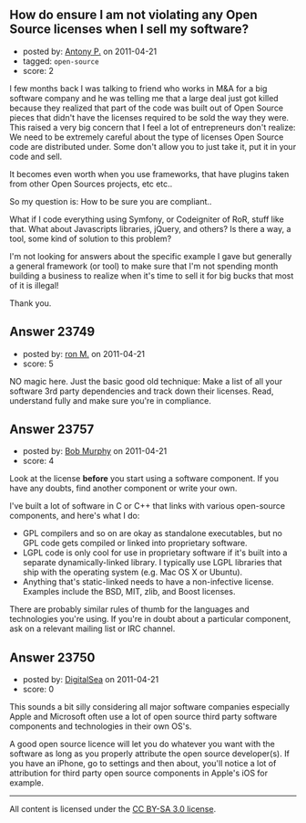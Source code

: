 ## How do ensure I am not violating any Open Source licenses when I sell my software?

- posted by: [Antony P.](https://stackexchange.com/users/-1/7812-antony-p) on 2011-04-21
- tagged: `open-source`
- score: 2

I few months back I was talking to friend who works in M&A for a big software company and he was telling me that a large deal just got killed because they realized that part of the code was built out of Open Source pieces that didn't have the licenses required to be sold the way they were. This raised a very big concern that I feel a lot of entrepreneurs don't realize: We need to be extremely careful about the type of licenses Open Source code are distributed under. Some don't allow you to just take it, put it in your code and sell.

It becomes even worth when you use frameworks, that have plugins taken from other Open Sources projects, etc etc.. 

So my question is: How to be sure you are compliant..

What if I code everything using Symfony, or Codeigniter of RoR, stuff like that. What about Javascripts libraries, jQuery, and others? Is there a way, a tool, some kind of solution to this problem? 

I'm not looking for answers about the specific example I gave but generally a general framework (or tool) to make sure that I'm not spending month building a business to realize when it's time to sell it for big bucks that most of it is illegal!

Thank you.


## Answer 23749

- posted by: [ron M.](https://stackexchange.com/users/-1/2122-ron-m) on 2011-04-21
- score: 5

NO magic here. Just the basic good old technique: Make a list of all your software 3rd party dependencies and track down their licenses. Read, understand fully and make sure you're in compliance.


## Answer 23757

- posted by: [Bob Murphy](https://stackexchange.com/users/-1/5778-bob-murphy) on 2011-04-21
- score: 4

Look at the license **before** you start using a software component. If you have any doubts, find another component or write your own.

I've built a lot of software in C or C++ that links with various open-source components, and here's what I do:

 - GPL compilers and so on are okay as standalone executables, but no GPL code gets compiled or linked into proprietary software.
 - LGPL code is only cool for use in proprietary software if it's built into a separate dynamically-linked library. I typically use LGPL libraries that ship with the operating system (e.g. Mac OS X or Ubuntu).
 - Anything that's static-linked needs to have a non-infective license. Examples include the BSD, MIT, zlib, and Boost licenses.

There are probably similar rules of thumb for the languages and technologies you're using. If you're in doubt about a particular component, ask on a relevant mailing list or IRC channel.



## Answer 23750

- posted by: [DigitalSea](https://stackexchange.com/users/-1/7816-digitalsea) on 2011-04-21
- score: 0

This sounds a bit silly considering all major software companies especially Apple and Microsoft often use a lot of open source third party software components and technologies in their own OS's.

A good open source licence will let you do whatever you want with the software as long as you properly attribute the open source developer(s). If you have an iPhone, go to settings and then about, you'll notice a lot of attribution for third party open source components in Apple's iOS for example.



---

All content is licensed under the [CC BY-SA 3.0 license](https://creativecommons.org/licenses/by-sa/3.0/).
